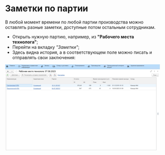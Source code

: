 # Заметки по партии

В любой момент времени по любой партии производства можно оставлять разные заметки, доступные потом остальным сотрудникам.

- Открыть нужную партию, например, из **"Рабочего места технолога"**;
- Перейти на вкладку *"Заметки"*;
- Здесь видна история, а в соответствующем поле можно писать и отправлять свои заключения:

![](BatchNotes.assets/1.gif)